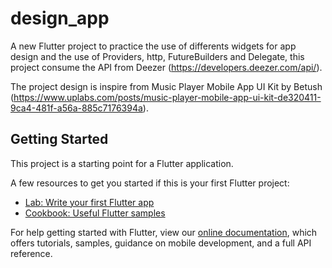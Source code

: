 # design_app

A new Flutter project to practice the use of differents widgets for app design and the use of Providers, http, FutureBuilders and Delegate, this project consume the API from Deezer (https://developers.deezer.com/api/).

The project design is inspire from Music Player Mobile App UI Kit by Betush (https://www.uplabs.com/posts/music-player-mobile-app-ui-kit-de320411-9ca4-481f-a56a-885c7176394a).

## Getting Started

This project is a starting point for a Flutter application.

A few resources to get you started if this is your first Flutter project:

- [Lab: Write your first Flutter app](https://flutter.dev/docs/get-started/codelab)
- [Cookbook: Useful Flutter samples](https://flutter.dev/docs/cookbook)

For help getting started with Flutter, view our
[online documentation](https://flutter.dev/docs), which offers tutorials,
samples, guidance on mobile development, and a full API reference.
